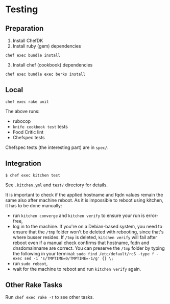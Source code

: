 Testing
=======

Preparation
-----

1. Install ChefDK
2. Install ruby (gem) dependencies
```
chef exec bundle install
```
3. Install chef (cookbook) dependencies
```
chef exec bundle exec berks install
```

Local
-----
```
chef exec rake unit
```


The above runs:

 - rubocop
 - `knife cookbook test` tests
 - Food Critic lint
 - Chefspec tests

Chefspec tests (the interesting part) are in `spec/`.

Integration
-----------

    $ chef exec kitchen test

 See `.kitchen.yml` and `test/` directory for details.

 It is important to check if the applied hostname and fqdn values remain the same
 also after machine reboot. As it is impossible to reboot using kitchen, it has to
 be done manually:

 - run `kitchen converge` and `kitchen verify` to ensure your run is error-free,
 - log in to the machine. If you're on a Debian-based system, you need to ensure
 that the `/tmp` folder won't be deleted with rebooting, since that's where busser
 resides. If `/tmp` is deleted, `kitchen verify` will fail after reboot even if a
 manual check confirms that hostname, fqdn and dnsdomainname are correct. You can
 preserve the `/tmp` folder by typing the following in your terminal:
 `sudo find /etc/default/rcS -type f -exec sed -i 's/TMPTIME=0/TMPTIME=-1/g' {} \;`
 - run `sudo reboot`,
 - wait for the machine to reboot and run `kitchen verify` again.

Other Rake Tasks
----------------
Run `chef exec rake -T` to see other tasks.